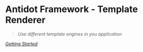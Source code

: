 # Antidot Framework - Template Renderer

> *Use different template engines in you application*

*[Getting Started](/#Antidot-Template-Renderer)*
